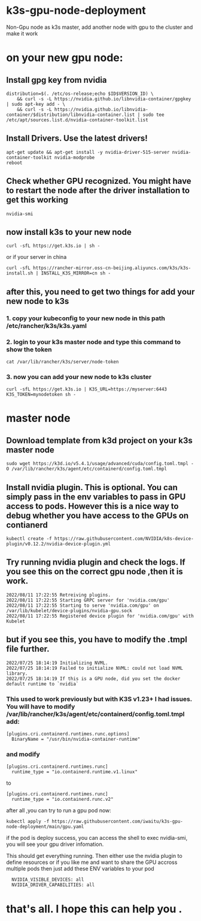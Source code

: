 
# k3s-gpu-node-deployment
Non-Gpu node as k3s master, add another node with gpu to the cluster and make it work

# on your new gpu node: 

## Install gpg key from nvidia
```
distribution=$(. /etc/os-release;echo $ID$VERSION_ID) \
    && curl -s -L https://nvidia.github.io/libnvidia-container/gpgkey | sudo apt-key add - \
    && curl -s -L https://nvidia.github.io/libnvidia-container/$distribution/libnvidia-container.list | sudo tee /etc/apt/sources.list.d/nvidia-container-toolkit.list
```
## Install Drivers. Use the latest drivers!
```
apt-get update && apt-get install -y nvidia-driver-515-server nvidia-container-toolkit nvidia-modprobe
reboot
```

## Check whether GPU recognized. You might have to restart the node after the driver installation to get this working
```
nvidia-smi
```
## now install k3s to your new node
```
curl -sfL https://get.k3s.io | sh -
```
or if your server in china
```
curl -sfL https://rancher-mirror.oss-cn-beijing.aliyuncs.com/k3s/k3s-install.sh | INSTALL_K3S_MIRROR=cn sh -
```
## after this, you need to get two things for add your new node to k3s
### 1. copy your kubeconfig to your new node in this path /etc/rancher/k3s/k3s.yaml
### 2. login to your k3s master node and type this command to show the token
```
cat /var/lib/rancher/k3s/server/node-token
```
### 3. now you can add your new node to k3s cluster
```
curl -sfL https://get.k3s.io | K3S_URL=https://myserver:6443 K3S_TOKEN=mynodetoken sh -
```


# master node

## Download template from k3d project on your k3s master node
```
sudo wget https://k3d.io/v5.4.1/usage/advanced/cuda/config.toml.tmpl -O /var/lib/rancher/k3s/agent/etc/containerd/config.toml.tmpl
```

## Install nvidia plugin. This is optional. You can simply pass in the env variables to pass in GPU access to pods. However this is a nice way to debug whether you have access to the GPUs on contianerd
```
kubectl create -f https://raw.githubusercontent.com/NVIDIA/k8s-device-plugin/v0.12.2/nvidia-device-plugin.yml
```
## Try running nvidia plugin and check the logs. If you see this on the correct gpu node ,then it is work.
```
2022/08/11 17:22:55 Retreiving plugins.
2022/08/11 17:22:55 Starting GRPC server for 'nvidia.com/gpu'
2022/08/11 17:22:55 Starting to serve 'nvidia.com/gpu' on /var/lib/kubelet/device-plugins/nvidia-gpu.sock
2022/08/11 17:22:55 Registered device plugin for 'nvidia.com/gpu' with Kubelet
```
## but if you see this, you have to modify the .tmpl file further.
```
2022/07/25 18:14:19 Initializing NVML.
2022/07/25 18:14:19 Failed to initialize NVML: could not load NVML library.
2022/07/25 18:14:19 If this is a GPU node, did you set the docker default runtime to `nvidia`
```
### This used to work previously but with K3S v1.23+ I had issues. You will have to modify /var/lib/rancher/k3s/agent/etc/containerd/config.toml.tmpl add:
```
[plugins.cri.containerd.runtimes.runc.options]
  BinaryName = "/usr/bin/nvidia-container-runtime"
```

### and modify
```
[plugins.cri.containerd.runtimes.runc]
  runtime_type = "io.containerd.runtime.v1.linux"
```
to
```
[plugins.cri.containerd.runtimes.runc]
  runtime_type = "io.containerd.runc.v2"
```

after all ,you can try to run a gpu pod now:
```
kubectl apply -f https://raw.githubusercontent.com/iwaitu/k3s-gpu-node-deployment/main/gpu.yaml
```
if the pod is deploy success, you can access the shell to exec nvidia-smi, you will see your gpu driver infomation.


This should get everything running. Then either use the nvidia plugin to define resources or if you like me and want to share the GPU accross multiple pods then just add these ENV variables to your pod
```
  NVIDIA_VISIBLE_DEVICES: all
  NVIDIA_DRIVER_CAPABILITIES: all
```

# that's all. I hope this can help you .


